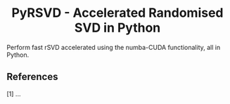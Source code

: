 <h1 align='center'> PyRSVD - Accelerated Randomised SVD in Python</h1>

Perform fast rSVD accelerated using the numba-CUDA functionality, all in Python.

## References

[1] ...
